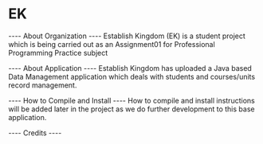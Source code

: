 # EK
---- About Organization ----
Establish Kingdom (EK) is a student project which is being carried out as an Assignment01 for Professional Programming Practice subject

---- About Application ----
Establish Kingdom has uploaded a Java based Data Management application which deals with students and  courses/units record management.

---- How to Compile and Install ----
How to compile and install instructions will be added later in the project as we do further development to this base application. 

---- Credits ----
